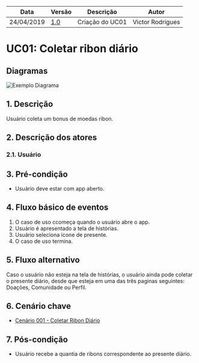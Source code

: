 | Data       | Versão  | Descrição       | Autor            |
| ---------- | ------- | --------------- | ---------------- |
| 24/04/2019 | [1.0](https://github.com/requisitos-2019-1/Ribon/commit/10c1ade00b0373b9e69c8cfa5dbf3555ae709272) | Criação do UC01 | Victor Rodrigues |

# UC01: Coletar ribon diário

## Diagramas
![Exemplo Diagrama]()


## 1. Descrição
Usuário coleta um bonus de moedas ribon.

## 2. Descrição dos atores

### 2.1. Usuário

## 3. Pré-condição
- Usuário deve estar com app aberto.

## 4. Fluxo básico de eventos
1. O caso de uso ccomeça quando o usuário abre o app.
2. Usuário é apresentado a tela de histórias.
3. Usuário seleciona ícone de presente.
4. O caso de uso termina.

## 5. Fluxo alternativo
Caso o usuário não esteja na tela de histórias, o usuário ainda pode coletar o presente diário, desde que esteja em uma das três paginas seguintes: Doações, Comunidade ou Perfil.

## 6. Cenário chave

- [Cenário 001 - Coletar Ribon Diário](https://github.com/requisitos-2019-1/Ribon/blob/master/Modelagem%20de%20Requisitos/Cenarios/Coletar_ribon_diario.md)

## 7. Pós-condição
- Usuário recebe a quantia de ribons correspondente ao presente diário.
